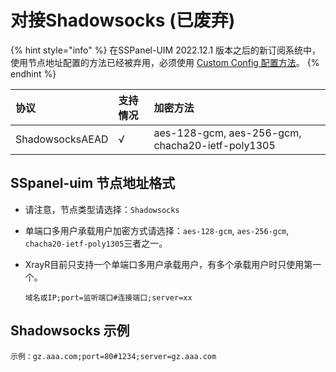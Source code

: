 # 对接Shadowsocks (已废弃)

{% hint style="info" %}
在SSPanel-UIM 2022.12.1 版本之后的新订阅系统中，使用节点地址配置的方法已经被弃用，必须使用 [Custom Config 配置方法](sspanel_custom_config.md)。
{% endhint %}

| 协议 | 支持情况 | 加密方法 |
| :--- | :--- | :--- |
| ShadowsocksAEAD | √ | aes-128-gcm, aes-256-gcm, chacha20-ietf-poly1305 |

## SSpanel-uim 节点地址格式

* 请注意，节点类型请选择：`Shadowsocks`
* 单端口多用户承载用户加密方式请选择：`aes-128-gcm`, `aes-256-gcm`, `chacha20-ietf-poly1305`三者之一。
* XrayR目前只支持一个单端口多用户承载用户，有多个承载用户时只使用第一个。

  ```text
  域名或IP;port=监听端口#连接端口;server=xx
  ```

## Shadowsocks 示例

```text
示例：gz.aaa.com;port=80#1234;server=gz.aaa.com
```

